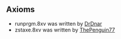 ## Axioms

<ul>
<li>runprgm.8xv was written by <a href="https://github.com/drdnar">DrDnar</a></li>
<li>zstaxe.8xv was written by <a href="https://www.omnimaga.org/profile/thepenguin77">ThePenguin77</a></li>
</ul>
